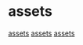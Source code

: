 # assets

[assets](https://github.com/choojs/bankai)
[assets](https://github.com/parcel-bundler/parcel)
[assets](https://github.com/thedodd/trunk)
